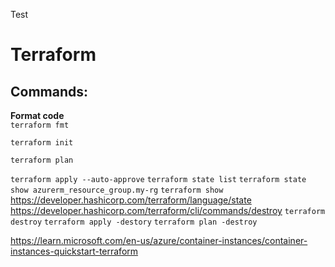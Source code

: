 Test
# Terraform

## Commands:
**Format code**\
`terraform fmt`

`terraform init`

`terraform plan`

`terraform apply --auto-approve`
`terraform state list`
`terraform state show azurerm_resource_group.my-rg`
`terraform show`
https://developer.hashicorp.com/terraform/language/state
https://developer.hashicorp.com/terraform/cli/commands/destroy
`terraform destroy`
`terraform apply -destory`
`terraform plan -destroy`

https://learn.microsoft.com/en-us/azure/container-instances/container-instances-quickstart-terraform





